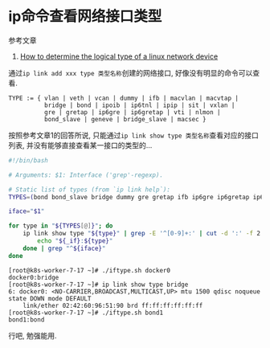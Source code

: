 # ip命令查看网络接口类型

参考文章

1. [How to determine the logical type of a linux network device](https://unix.stackexchange.com/questions/272850/how-to-determine-the-logical-type-of-a-linux-network-device)

通过`ip link add xxx type 类型名称`创建的网络接口, 好像没有明显的命令可以查看.

```
TYPE := { vlan | veth | vcan | dummy | ifb | macvlan | macvtap |
          bridge | bond | ipoib | ip6tnl | ipip | sit | vxlan |
          gre | gretap | ip6gre | ip6gretap | vti | nlmon |
          bond_slave | geneve | bridge_slave | macsec }
```

按照参考文章1的回答所说, 只能通过`ip link show type 类型名称`查看对应的接口列表, 并没有能够直接查看某一接口的类型的...

```bash
#!/bin/bash

# Arguments: $1: Interface ('grep'-regexp).

# Static list of types (from `ip link help`):
TYPES=(bond bond_slave bridge dummy gre gretap ifb ip6gre ip6gretap ip6tnl ipip ipoib ipvlan macvlan macvtap nlmon sit vcan veth vlan vti vxlan tun tap)

iface="$1"

for type in "${TYPES[@]}"; do
    ip link show type "${type}" | grep -E '^[0-9]+:' | cut -d ':' -f 2 | sed 's|^[[:space:]]*||' | while read _if; do
        echo "${_if}:${type}"
    done | grep "^${iface}"
done
```

```log
[root@k8s-worker-7-17 ~]# ./iftype.sh docker0
docker0:bridge
[root@k8s-worker-7-17 ~]# ip link show type bridge
6: docker0: <NO-CARRIER,BROADCAST,MULTICAST,UP> mtu 1500 qdisc noqueue state DOWN mode DEFAULT
    link/ether 02:42:60:96:51:90 brd ff:ff:ff:ff:ff:ff
[root@k8s-worker-7-17 ~]# ./iftype.sh bond1
bond1:bond
```

行吧, 勉强能用.
